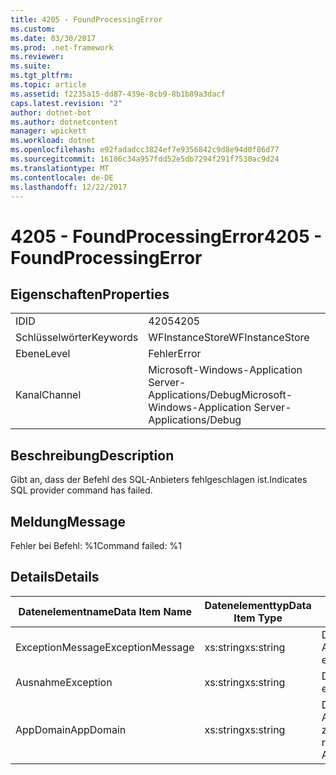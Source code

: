 ```yaml
---
title: 4205 - FoundProcessingError
ms.custom: 
ms.date: 03/30/2017
ms.prod: .net-framework
ms.reviewer: 
ms.suite: 
ms.tgt_pltfrm: 
ms.topic: article
ms.assetid: f2235a15-dd87-439e-8cb9-8b1b89a3dacf
caps.latest.revision: "2"
author: dotnet-bot
ms.author: dotnetcontent
manager: wpickett
ms.workload: dotnet
ms.openlocfilehash: e92fadadcc3824ef7e9356842c9d8e94d0f86d77
ms.sourcegitcommit: 16186c34a957fdd52e5db7294f291f7530ac9d24
ms.translationtype: MT
ms.contentlocale: de-DE
ms.lasthandoff: 12/22/2017
---
```

# <a name="4205---foundprocessingerror"></a><span data-ttu-id="671a0-102">4205 - FoundProcessingError</span><span class="sxs-lookup"><span data-stu-id="671a0-102">4205 - FoundProcessingError</span></span>
## <a name="properties"></a><span data-ttu-id="671a0-103">Eigenschaften</span><span class="sxs-lookup"><span data-stu-id="671a0-103">Properties</span></span>  
  
|||  
|-|-|  
|<span data-ttu-id="671a0-104">ID</span><span class="sxs-lookup"><span data-stu-id="671a0-104">ID</span></span>|<span data-ttu-id="671a0-105">4205</span><span class="sxs-lookup"><span data-stu-id="671a0-105">4205</span></span>|  
|<span data-ttu-id="671a0-106">Schlüsselwörter</span><span class="sxs-lookup"><span data-stu-id="671a0-106">Keywords</span></span>|<span data-ttu-id="671a0-107">WFInstanceStore</span><span class="sxs-lookup"><span data-stu-id="671a0-107">WFInstanceStore</span></span>|  
|<span data-ttu-id="671a0-108">Ebene</span><span class="sxs-lookup"><span data-stu-id="671a0-108">Level</span></span>|<span data-ttu-id="671a0-109">Fehler</span><span class="sxs-lookup"><span data-stu-id="671a0-109">Error</span></span>|  
|<span data-ttu-id="671a0-110">Kanal</span><span class="sxs-lookup"><span data-stu-id="671a0-110">Channel</span></span>|<span data-ttu-id="671a0-111">Microsoft-Windows-Application Server-Applications/Debug</span><span class="sxs-lookup"><span data-stu-id="671a0-111">Microsoft-Windows-Application Server-Applications/Debug</span></span>|  
  
## <a name="description"></a><span data-ttu-id="671a0-112">Beschreibung</span><span class="sxs-lookup"><span data-stu-id="671a0-112">Description</span></span>  
 <span data-ttu-id="671a0-113">Gibt an, dass der Befehl des SQL-Anbieters fehlgeschlagen ist.</span><span class="sxs-lookup"><span data-stu-id="671a0-113">Indicates SQL provider command has failed.</span></span>  
  
## <a name="message"></a><span data-ttu-id="671a0-114">Meldung</span><span class="sxs-lookup"><span data-stu-id="671a0-114">Message</span></span>  
 <span data-ttu-id="671a0-115">Fehler bei Befehl: %1</span><span class="sxs-lookup"><span data-stu-id="671a0-115">Command failed: %1</span></span>  
  
## <a name="details"></a><span data-ttu-id="671a0-116">Details</span><span class="sxs-lookup"><span data-stu-id="671a0-116">Details</span></span>  
  
|<span data-ttu-id="671a0-117">Datenelementname</span><span class="sxs-lookup"><span data-stu-id="671a0-117">Data Item Name</span></span>|<span data-ttu-id="671a0-118">Datenelementtyp</span><span class="sxs-lookup"><span data-stu-id="671a0-118">Data Item Type</span></span>|<span data-ttu-id="671a0-119">Beschreibung</span><span class="sxs-lookup"><span data-stu-id="671a0-119">Description</span></span>|  
|--------------------|--------------------|-----------------|  
|<span data-ttu-id="671a0-120">ExceptionMessage</span><span class="sxs-lookup"><span data-stu-id="671a0-120">ExceptionMessage</span></span>|<span data-ttu-id="671a0-121">xs:string</span><span class="sxs-lookup"><span data-stu-id="671a0-121">xs:string</span></span>|<span data-ttu-id="671a0-122">Die Nachricht aus der SQL-Ausnahme.</span><span class="sxs-lookup"><span data-stu-id="671a0-122">The message from the SQL exception.</span></span>|  
|<span data-ttu-id="671a0-123">Ausnahme</span><span class="sxs-lookup"><span data-stu-id="671a0-123">Exception</span></span>|<span data-ttu-id="671a0-124">xs:string</span><span class="sxs-lookup"><span data-stu-id="671a0-124">xs:string</span></span>|<span data-ttu-id="671a0-125">Die Ausnahmedetails der Ausnahme.</span><span class="sxs-lookup"><span data-stu-id="671a0-125">The exception details for the exception</span></span>|  
|<span data-ttu-id="671a0-126">AppDomain</span><span class="sxs-lookup"><span data-stu-id="671a0-126">AppDomain</span></span>|<span data-ttu-id="671a0-127">xs:string</span><span class="sxs-lookup"><span data-stu-id="671a0-127">xs:string</span></span>|<span data-ttu-id="671a0-128">Die von AppDomain.CurrentDomain.FriendlyName zurückgegebene Zeichenfolge.</span><span class="sxs-lookup"><span data-stu-id="671a0-128">The string returned by AppDomain.CurrentDomain.FriendlyName.</span></span>|
